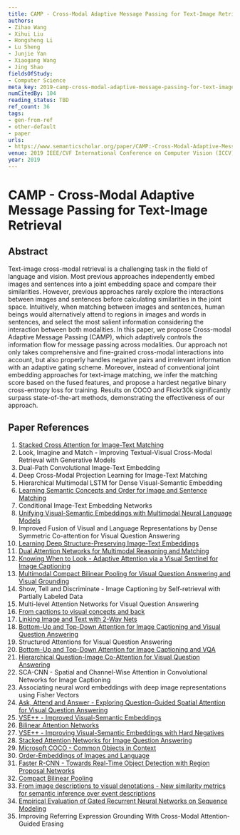 ```yaml
---
title: CAMP - Cross-Modal Adaptive Message Passing for Text-Image Retrieval
authors:
- Zihao Wang
- Xihui Liu
- Hongsheng Li
- Lu Sheng
- Junjie Yan
- Xiaogang Wang
- Jing Shao
fieldsOfStudy:
- Computer Science
meta_key: 2019-camp-cross-modal-adaptive-message-passing-for-text-image-retrieval
numCitedBy: 104
reading_status: TBD
ref_count: 36
tags:
- gen-from-ref
- other-default
- paper
urls:
- https://www.semanticscholar.org/paper/CAMP:-Cross-Modal-Adaptive-Message-Passing-for-Wang-Liu/19c630ad5a9de227f6357479fc95c62667be17f6?sort=total-citations
venue: 2019 IEEE/CVF International Conference on Computer Vision (ICCV)
year: 2019
---
```


# CAMP - Cross-Modal Adaptive Message Passing for Text-Image Retrieval

## Abstract

Text-image cross-modal retrieval is a challenging task in the field of language and vision. Most previous approaches independently embed images and sentences into a joint embedding space and compare their similarities. However, previous approaches rarely explore the interactions between images and sentences before calculating similarities in the joint space. Intuitively, when matching between images and sentences, human beings would alternatively attend to regions in images and words in sentences, and select the most salient information considering the interaction between both modalities. In this paper, we propose Cross-modal Adaptive Message Passing (CAMP), which adaptively controls the information flow for message passing across modalities. Our approach not only takes comprehensive and fine-grained cross-modal interactions into account, but also properly handles negative pairs and irrelevant information with an adaptive gating scheme. Moreover, instead of conventional joint embedding approaches for text-image matching, we infer the matching score based on the fused features, and propose a hardest negative binary cross-entropy loss for training. Results on COCO and Flickr30k significantly surpass state-of-the-art methods, demonstrating the effectiveness of our approach.

## Paper References

1. [Stacked Cross Attention for Image-Text Matching](2018-stacked-cross-attention-for-image-text-matching)
2. Look, Imagine and Match - Improving Textual-Visual Cross-Modal Retrieval with Generative Models
3. Dual-Path Convolutional Image-Text Embedding
4. Deep Cross-Modal Projection Learning for Image-Text Matching
5. Hierarchical Multimodal LSTM for Dense Visual-Semantic Embedding
6. [Learning Semantic Concepts and Order for Image and Sentence Matching](2018-learning-semantic-concepts-and-order-for-image-and-sentence-matching)
7. Conditional Image-Text Embedding Networks
8. [Unifying Visual-Semantic Embeddings with Multimodal Neural Language Models](2014-unifying-visual-semantic-embeddings-with-multimodal-neural-language-models)
9. Improved Fusion of Visual and Language Representations by Dense Symmetric Co-attention for Visual Question Answering
10. [Learning Deep Structure-Preserving Image-Text Embeddings](2016-learning-deep-structure-preserving-image-text-embeddings)
11. [Dual Attention Networks for Multimodal Reasoning and Matching](2017-dual-attention-networks-for-multimodal-reasoning-and-matching)
12. [Knowing When to Look - Adaptive Attention via a Visual Sentinel for Image Captioning](2017-knowing-when-to-look-adaptive-attention-via-a-visual-sentinel-for-image-captioning)
13. [Multimodal Compact Bilinear Pooling for Visual Question Answering and Visual Grounding](2016-multimodal-compact-bilinear-pooling-for-visual-question-answering-and-visual-grounding)
14. Show, Tell and Discriminate - Image Captioning by Self-retrieval with Partially Labeled Data
15. Multi-level Attention Networks for Visual Question Answering
16. [From captions to visual concepts and back](2015-from-captions-to-visual-concepts-and-back)
17. [Linking Image and Text with 2-Way Nets](2017-linking-image-and-text-with-2-way-nets)
18. [Bottom-Up and Top-Down Attention for Image Captioning and Visual Question Answering](2018-bottom-up-and-top-down-attention-for-image-captioning-and-visual-question-answering)
19. Structured Attentions for Visual Question Answering
20. [Bottom-Up and Top-Down Attention for Image Captioning and VQA](2017-bottom-up-and-top-down-attention-for-image-captioning-and-vqa)
21. [Hierarchical Question-Image Co-Attention for Visual Question Answering](2016-hierarchical-question-image-co-attention-for-visual-question-answering)
22. SCA-CNN - Spatial and Channel-Wise Attention in Convolutional Networks for Image Captioning
23. Associating neural word embeddings with deep image representations using Fisher Vectors
24. [Ask, Attend and Answer - Exploring Question-Guided Spatial Attention for Visual Question Answering](2016-ask-attend-and-answer-exploring-question-guided-spatial-attention-for-visual-question-answering)
25. [VSE++ - Improved Visual-Semantic Embeddings](2017-vse-improved-visual-semantic-embeddings)
26. [Bilinear Attention Networks](2018-bilinear-attention-networks)
27. [VSE++ - Improving Visual-Semantic Embeddings with Hard Negatives](2018-vse-improving-visual-semantic-embeddings-with-hard-negatives)
28. [Stacked Attention Networks for Image Question Answering](2016-stacked-attention-networks-for-image-question-answering)
29. [Microsoft COCO - Common Objects in Context](2014-microsoft-coco-common-objects-in-context)
30. [Order-Embeddings of Images and Language](2016-order-embeddings-of-images-and-language)
31. [Faster R-CNN - Towards Real-Time Object Detection with Region Proposal Networks](2015-faster-r-cnn.md)
32. [Compact Bilinear Pooling](2016-compact-bilinear-pooling)
33. [From image descriptions to visual denotations - New similarity metrics for semantic inference over event descriptions](2014-from-image-descriptions-to-visual-denotations-new-similarity-metrics-for-semantic-inference-over-event-descriptions)
34. [Empirical Evaluation of Gated Recurrent Neural Networks on Sequence Modeling](2014-empirical-evaluation-of-gated-recurrent-neural-networks-on-sequence-modeling)
35. Improving Referring Expression Grounding With Cross-Modal Attention-Guided Erasing
